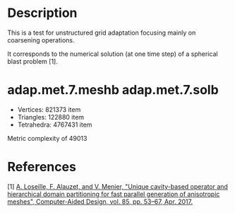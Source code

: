 # Description
This is a test for unstructured grid adaptation focusing mainly on coarsening operations.

It corresponds to the numerical solution (at one time step) of a spherical blast problem [1].

# adap.met.7.meshb adap.met.7.solb
* Vertices: 821373 item
* Triangles: 122880 item
* Tetrahedra: 4767431 item

Metric complexity of 49013

# References
[1] [A. Loseille, F. Alauzet, and V. Menier, "Unique cavity-based operator and hierarchical domain partitioning for fast parallel generation of anisotropic meshes", Computer-Aided Design, vol. 85, pp. 53–67, Apr. 2017.](http://www.sciencedirect.com/science/article/pii/S0010448516301142)

